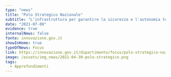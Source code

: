 ```yaml
---
type: "news"
title: "Polo Strategico Nazionale"
subtitle: "L’infrastruttura per garantire la sicurezza e l'autonomia tecnologica sugli asset strategici per il Paese."
date: "2021-07-08"
evidence: true
internalNews: false
fonte: innovazione.gov.it
showInHome: true
typeOfNews: Focus
link: https://innovazione.gov.it/dipartimento/focus/polo-strategico-nazionale/
image: /assets/img_news/2021-04-30-polo-strategico.png
tags:
  - Approfondimenti
---
```

